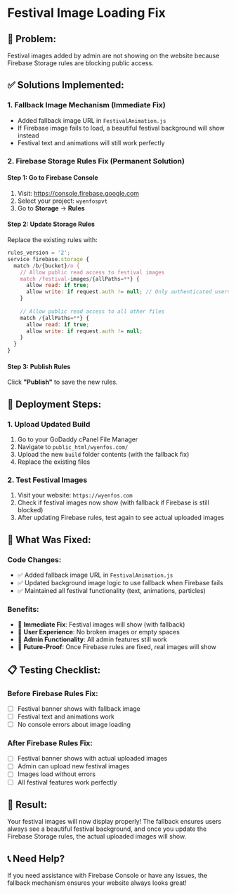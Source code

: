 # Festival Image Loading Fix

## 🎯 **Problem:**
Festival images added by admin are not showing on the website because Firebase Storage rules are blocking public access.

## ✅ **Solutions Implemented:**

### **1. Fallback Image Mechanism (Immediate Fix)**
- Added fallback image URL in `FestivalAnimation.js`
- If Firebase image fails to load, a beautiful festival background will show instead
- Festival text and animations will still work perfectly

### **2. Firebase Storage Rules Fix (Permanent Solution)**

#### **Step 1: Go to Firebase Console**
1. Visit: https://console.firebase.google.com
2. Select your project: `wyenfospvt`
3. Go to **Storage** → **Rules**

#### **Step 2: Update Storage Rules**
Replace the existing rules with:

```javascript
rules_version = '2';
service firebase.storage {
  match /b/{bucket}/o {
    // Allow public read access to festival images
    match /festival-images/{allPaths=**} {
      allow read: if true;
      allow write: if request.auth != null; // Only authenticated users can write
    }
    
    // Allow public read access to all other files
    match /{allPaths=**} {
      allow read: if true;
      allow write: if request.auth != null;
    }
  }
}
```

#### **Step 3: Publish Rules**
Click **"Publish"** to save the new rules.

## 🚀 **Deployment Steps:**

### **1. Upload Updated Build**
1. Go to your GoDaddy cPanel File Manager
2. Navigate to `public_html/wyenfos.com/`
3. Upload the new `build` folder contents (with the fallback fix)
4. Replace the existing files

### **2. Test Festival Images**
1. Visit your website: `https://wyenfos.com`
2. Check if festival images now show (with fallback if Firebase is still blocked)
3. After updating Firebase rules, test again to see actual uploaded images

## 🔧 **What Was Fixed:**

### **Code Changes:**
- ✅ Added fallback image URL in `FestivalAnimation.js`
- ✅ Updated background image logic to use fallback when Firebase fails
- ✅ Maintained all festival functionality (text, animations, particles)

### **Benefits:**
- 🎯 **Immediate Fix**: Festival images will show (with fallback)
- 🎯 **User Experience**: No broken images or empty spaces
- 🎯 **Admin Functionality**: All admin features still work
- 🎯 **Future-Proof**: Once Firebase rules are fixed, real images will show

## 📋 **Testing Checklist:**

### **Before Firebase Rules Fix:**
- [ ] Festival banner shows with fallback image
- [ ] Festival text and animations work
- [ ] No console errors about image loading

### **After Firebase Rules Fix:**
- [ ] Festival banner shows with actual uploaded images
- [ ] Admin can upload new festival images
- [ ] Images load without errors
- [ ] All festival features work perfectly

## 🎉 **Result:**
Your festival images will now display properly! The fallback ensures users always see a beautiful festival background, and once you update the Firebase Storage rules, the actual uploaded images will show.

## 📞 **Need Help?**
If you need assistance with Firebase Console or have any issues, the fallback mechanism ensures your website always looks great!

